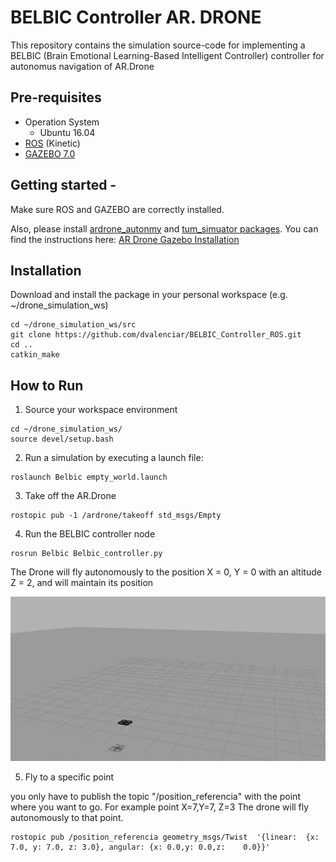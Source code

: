 # BELBIC Controller AR. DRONE
This repository contains the simulation source-code for implementing a BELBIC (Brain Emotional Learning-Based Intelligent Controller) controller for autonomus navigation of AR.Drone 

## Pre-requisites
* Operation System
  * Ubuntu 16.04
* [ROS](http://wiki.ros.org/kinetic/Installation/Ubuntu) (Kinetic)
* [GAZEBO 7.0](http://gazebosim.org/)
  

## Getting started - 
Make sure ROS and GAZEBO are correctly installed. 

Also, please install [ardrone_autonmy](https://github.com/AutonomyLab/ardrone_autonomy) and [tum_simuator packages](https://github.com/eborghi10/AR.Drone-ROS). You can find the instructions here:
[AR Drone Gazebo Installation](https://github.com/dvalenciar/AR_Drone_ROS_GUI#getting-started)


## Installation 

Download and install the package in your personal workspace (e.g. ~/drone_simulation_ws)
  
  ```
  cd ~/drone_simulation_ws/src
  git clone https://github.com/dvalenciar/BELBIC_Controller_ROS.git
  cd ..
  catkin_make
  ```

## How to Run

1. Source your workspace environment

  ```
  cd ~/drone_simulation_ws/
  source devel/setup.bash
  ```
2. Run a simulation by executing a launch file:

  ```
  roslaunch Belbic empty_world.launch
  ```
3. Take off the AR.Drone

  ```
  rostopic pub -1 /ardrone/takeoff std_msgs/Empty
  ```

4. Run the BELBIC controller node

  ```
  rosrun Belbic Belbic_controller.py
  ```
The Drone will fly autonomously to the position X = 0, Y = 0 with an altitude Z = 2, and will maintain its position

![](https://github.com/dvalenciar/BELBIC_Controller_ROS/blob/master/Belbic_1.gif)

5. Fly to a specific point

you only have to publish the topic "/position_referencia" with the point where you want to go. For example point X=7,Y=7, Z=3 The drone will fly autonomously to that point.

  ```
  rostopic pub /position_referencia geometry_msgs/Twist  '{linear:  {x: 7.0, y: 7.0, z: 3.0}, angular: {x: 0.0,y: 0.0,z:    0.0}}'
 ```

